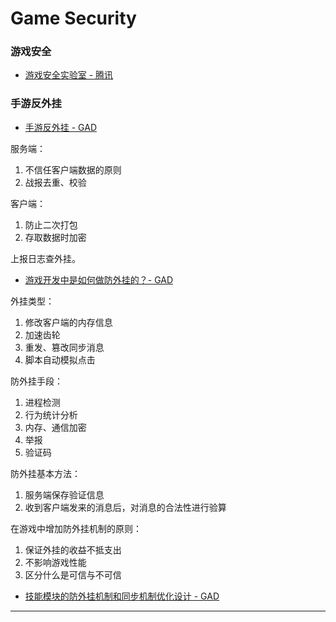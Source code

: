 # Game Security

### 游戏安全

* [游戏安全实验室 - 腾讯](http://gslab.qq.com/)

### 手游反外挂

* [手游反外挂 - GAD](http://gad.qq.com/article/detail/39714)

服务端：

1. 不信任客户端数据的原则
2. 战报去重、校验

客户端：

1. 防止二次打包
2. 存取数据时加密

上报日志查外挂。

* [游戏开发中是如何做防外挂的？- GAD](http://gad.qq.com/article/detail/28996)

外挂类型：

1. 修改客户端的内存信息
2. 加速齿轮
3. 重发、篡改同步消息
4. 脚本自动模拟点击

防外挂手段：

1. 进程检测
2. 行为统计分析
3. 内存、通信加密
4. 举报
5. 验证码

防外挂基本方法：

1. 服务端保存验证信息
2. 收到客户端发来的消息后，对消息的合法性进行验算

在游戏中增加防外挂机制的原则：

1. 保证外挂的收益不抵支出
2. 不影响游戏性能
3. 区分什么是可信与不可信

* [技能模块的防外挂机制和同步机制优化设计 - GAD](http://gad.qq.com/article/detail/27711)



-------

